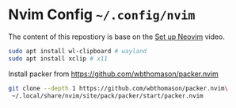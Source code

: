 # Nvim Config `~/.config/nvim`

The content of this repostiory is base on the
[Set up Neovim](https://youtu.be/ajmK0ZNcM4Q)
video.

```bash
sudo apt install wl-clipboard # wayland
sudo apt install xclip # x11
```

Install packer from https://github.com/wbthomason/packer.nvim

```bash
git clone --depth 1 https://github.com/wbthomason/packer.nvim\
 ~/.local/share/nvim/site/pack/packer/start/packer.nvim
```
